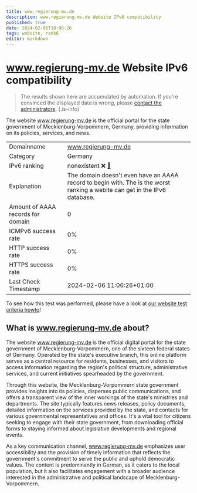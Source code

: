 ```yaml
---
title: www.regierung-mv.de
description: www.regierung-mv.de Website IPv6 compatibility
published: true
date: 2024-02-06T10:06:26
tags: website, rank6
editor: markdown
---
```


# www.regierung-mv.de Website IPv6 compatibility

> The results shown here are accumulated by automation. If you're convinced the displayed data is wrong, please [contact the administrators](/howto/chat). 
{.is-info}

The website www.regierung-mv.de is the official portal for the state government of Mecklenburg-Vorpommern, Germany, providing information on its policies, services, and news.


|   |   |
| - | - |
| Domainname | www.regierung-mv.de
| Category | Germany |
| IPv6 ranking | nonexistent :x: [🔗](/howto/ranking) |
| Explanation | The domain doesn't even have an AAAA record to begin with. The is the worst ranking a webite can get in the IPv6 database. |
| Amount of AAAA records for domain | 0 |
| ICMPv6 success rate | 0%|
| HTTP success rate | 0% |
| HTTPS success rate | 0% |
| Last Check Timestamp | 2024-02-06 11:06:26+01:00 |

To see how this test was performed, please have a look at [our website test criteria howto](/howto/testcriteria/website)!


## What is www.regierung-mv.de about?
The website www.regierung-mv.de is the official digital portal for the state government of Mecklenburg-Vorpommern, one of the sixteen federal states of Germany. Operated by the state's executive branch, this online platform serves as a central resource for residents, businesses, and visitors to access information regarding the region's political structure, administrative services, and current initiatives spearheaded by the government.

Through this website, the Mecklenburg-Vorpommern state government provides insights into its policies, disperses public communications, and offers a transparent view of the inner workings of the state's ministries and departments. The site typically features news releases, policy documents, detailed information on the services provided by the state, and contacts for various governmental representatives and offices. It's a vital tool for citizens seeking to engage with their state government, from downloading official forms to staying informed about legislative developments and regional events.

As a key communication channel, www.regierung-mv.de emphasizes user accessibility and the provision of timely information that reflects the government's commitment to serve the public and uphold democratic values. The content is predominantly in German, as it caters to the local population, but it also facilitates engagement with a broader audience interested in the administrative and political landscape of Mecklenburg-Vorpommern.



